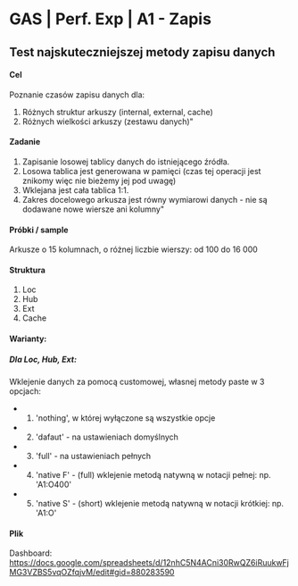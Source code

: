 # GAS | Perf. Exp | A1 - Zapis
## Test najskuteczniejszej metody zapisu danych


#### Cel
Poznanie czasów zapisu danych dla:
1. Różnych struktur arkuszy (internal, external, cache)
2. Różnych wielkości arkuszy (zestawu danych)"

#### Zadanie
1. Zapisanie losowej tablicy danych do istniejącego źródła.
2. Losowa tablica jest generowana w pamięci (czas tej operacji jest znikomy więc nie bieżemy jej pod uwagę)
3. Wklejana jest cała tablica 1:1.
4. Zakres docelowego arkusza jest równy wymiarowi danych - nie są dodawane nowe wiersze ani kolumny"


#### Próbki / sample
Arkusze o 15 kolumnach, o różnej liczbie wierszy: od 100 do 16 000

#### Struktura
1. Loc
2. Hub
3. Ext
4. Cache

#### Warianty:
##### Dla Loc, Hub, Ext:
Wklejenie danych za pomocą customowej, własnej metody paste w 3 opcjach:
- 1. 'nothing', w której wyłączone są wszystkie opcje
- 2. 'dafaut' - na ustawieniach domyślnych
- 3. 'full' - na ustawieniach pełnych
- 4. 'native F' - (full) wklejenie metodą natywną w notacji pełnej: np. 'A1:O400'
- 5. 'native S' - (short) wklejenie metodą natywną w notacji krótkiej: np. 'A1:O'


#### Plik
Dashboard: https://docs.google.com/spreadsheets/d/12nhC5N4ACni30RwQZ6iRuukwFjMG3VZBS5vqOZfqjvM/edit#gid=880283590
